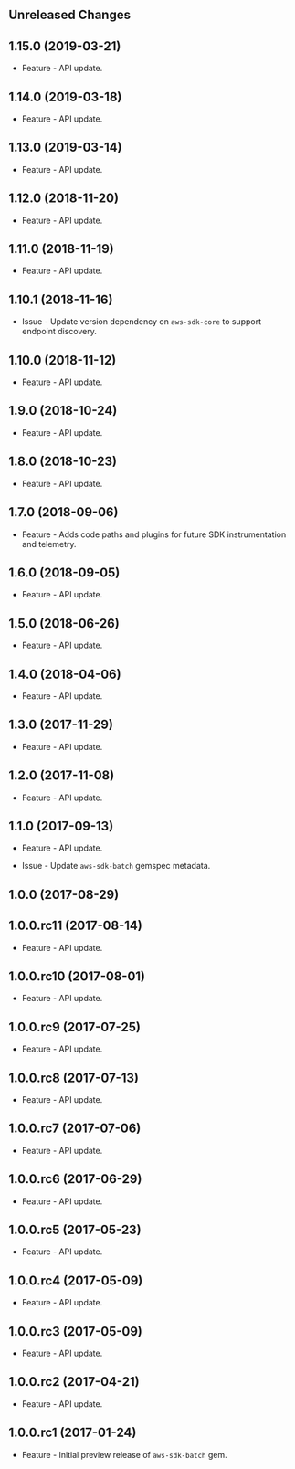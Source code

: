 Unreleased Changes
------------------

1.15.0 (2019-03-21)
------------------

* Feature - API update.

1.14.0 (2019-03-18)
------------------

* Feature - API update.

1.13.0 (2019-03-14)
------------------

* Feature - API update.

1.12.0 (2018-11-20)
------------------

* Feature - API update.

1.11.0 (2018-11-19)
------------------

* Feature - API update.

1.10.1 (2018-11-16)
------------------

* Issue - Update version dependency on `aws-sdk-core` to support endpoint discovery.

1.10.0 (2018-11-12)
------------------

* Feature - API update.

1.9.0 (2018-10-24)
------------------

* Feature - API update.

1.8.0 (2018-10-23)
------------------

* Feature - API update.

1.7.0 (2018-09-06)
------------------

* Feature - Adds code paths and plugins for future SDK instrumentation and telemetry.

1.6.0 (2018-09-05)
------------------

* Feature - API update.

1.5.0 (2018-06-26)
------------------

* Feature - API update.

1.4.0 (2018-04-06)
------------------

* Feature - API update.

1.3.0 (2017-11-29)
------------------

* Feature - API update.

1.2.0 (2017-11-08)
------------------

* Feature - API update.

1.1.0 (2017-09-13)
------------------

* Feature - API update.

* Issue - Update `aws-sdk-batch` gemspec metadata.

1.0.0 (2017-08-29)
------------------

1.0.0.rc11 (2017-08-14)
------------------

* Feature - API update.

1.0.0.rc10 (2017-08-01)
------------------

* Feature - API update.

1.0.0.rc9 (2017-07-25)
------------------

* Feature - API update.

1.0.0.rc8 (2017-07-13)
------------------

* Feature - API update.

1.0.0.rc7 (2017-07-06)
------------------

* Feature - API update.

1.0.0.rc6 (2017-06-29)
------------------

* Feature - API update.

1.0.0.rc5 (2017-05-23)
------------------

* Feature - API update.

1.0.0.rc4 (2017-05-09)
------------------

* Feature - API update.

1.0.0.rc3 (2017-05-09)
------------------

* Feature - API update.

1.0.0.rc2 (2017-04-21)
------------------

* Feature - API update.

1.0.0.rc1 (2017-01-24)
------------------

* Feature - Initial preview release of `aws-sdk-batch` gem.
